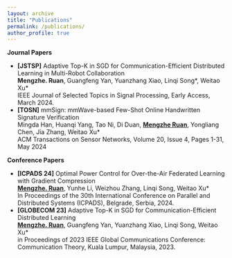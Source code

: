 ```yaml
---
layout: archive
title: "Publications"
permalink: /publications/
author_profile: true
---
```

<!--
**Preprint and Under Review**
-->



**Journal Papers**
* **\[JSTSP\]** Adaptive Top-K in SGD for Communication-Efficient Distributed Learning in Multi-Robot Collaboration <br>
  **Mengzhe. Ruan**, Guangfeng Yan, Yuanzhang Xiao, Linqi Song*, Weitao Xu*<br>
  IEEE Journal of Selected Topics in Signal Processing, Early Access, March 2024.
* **\[TOSN\]** mmSign: mmWave-based Few-Shot Online Handwritten Signature Verification <br>
  Mingda Han, Huanqi Yang, Tao Ni, Di Duan, **<u>Mengzhe Ruan</u>**, Yongliang Chen, Jia Zhang, Weitao Xu* <br>
  ACM Transactions on Sensor Networks, Volume 20, Issue 4, Pages 1-31, May 2024
  
**Conference Papers**
* **\[ICPADS 24\]** Optimal Power Control for Over-the-Air Federated Learning with Gradient Compression <br>
  **<u>Mengzhe. Ruan</u>**, Yunhe Li, Weizhou Zhang, Linqi Song, Weitao Xu* <br>
  In Proceedings of the 30th International Conference on Parallel and Distributed Systems (ICPADS), Belgrade, Serbia, 2024.
* **\[GLOBECOM 23\]** Adaptive Top-K in SGD for Communication-Efficient Distributed Learning <br>
  **<u>Mengzhe. Ruan</u>**, Guangfeng Yan, Yuanzhang Xiao, Linqi Song, Weitao Xu* <br>
  in Proceedings of 2023 IEEE Global Communications Conference: Communication Theory, Kuala Lumpur, Malaysia, 2023.
